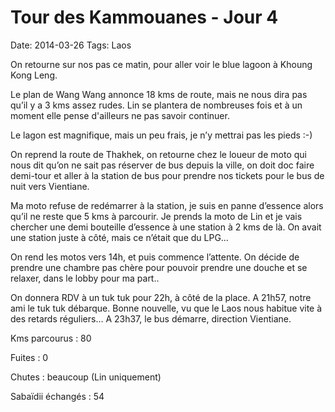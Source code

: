 # Tour des Kammouanes - Jour 4
Date: 2014-03-26
Tags: Laos

On retourne sur nos pas ce matin, pour aller voir le blue lagoon à Khoung Kong Leng.

Le plan de Wang Wang annonce 18 kms de route, mais ne nous dira pas qu’il y a 3 kms assez rudes. Lin se plantera de nombreuses fois et à un moment elle pense d'ailleurs ne pas savoir continuer. 

Le lagon est magnifique, mais un peu frais, je n’y mettrai pas les pieds :-)

On reprend la route de Thakhek, on retourne chez le loueur de moto qui nous dit qu’on ne sait pas réserver de bus depuis la ville, on doit doc faire demi-tour et aller à la station de bus pour prendre nos tickets pour le bus de nuit vers Vientiane.

Ma moto refuse de redémarrer à la station, je suis en panne d’essence alors qu’il ne reste que 5 kms à parcourir. Je prends la moto de Lin et je vais chercher une demi bouteille d’essence à une station à 2 kms de là. On avait une station juste à côté, mais ce n’était que du LPG…

On rend les motos vers 14h, et puis commence l’attente. On décide de prendre une chambre pas chère pour pouvoir prendre une douche et se relaxer, dans le lobby pour ma part.. 

On donnera RDV à un tuk tuk pour 22h, à côté de la place. A 21h57, notre ami le tuk tuk débarque. Bonne nouvelle, vu que le Laos nous habitue vite à des retards réguliers… A 23h37, le bus démarre, direction Vientiane.

Kms parcourus : 80

Fuites : 0

Chutes : beaucoup (Lin uniquement)

Sabaïdii échangés : 54
